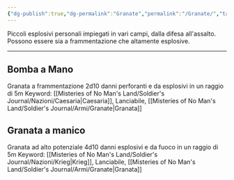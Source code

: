 ```yaml
---
{"dg-publish":true,"dg-permalink":"Granate","permalink":"/Granate/","tags":["gardenEntry"]}
---
```


Piccoli esplosivi personali impiegati in vari campi, dalla difesa all'assalto. Possono essere sia a frammentazione che altamente esplosive. 

---
## Bomba a Mano
Granata a frammentazione 2d10 danni perforanti e da esplosivi in un raggio di 5m
Keyword:
	[[Misteries of No Man's Land/Soldier's Journal/Nazioni/Caesaria\|Caesaria]], Lanciabile, [[Misteries of No Man's Land/Soldier's Journal/Armi/Granate\|Granata]]
## Granata a manico
Granata ad alto potenziale 4d10 danni esplosivi e da fuoco in un raggio di 5m
Keyword:
	[[Misteries of No Man's Land/Soldier's Journal/Nazioni/Krieg\|Krieg]], Lanciabile, [[Misteries of No Man's Land/Soldier's Journal/Armi/Granate\|Granata]]